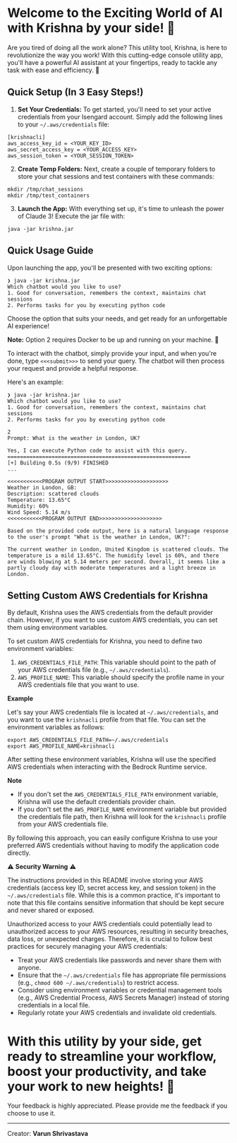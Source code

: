 # Welcome to the Exciting World of AI with Krishna by your side! 🚀

Are you tired of doing all the work alone? This utility tool, Krishna, is here to revolutionize the way you work! With this cutting-edge console utility app, you'll have a powerful AI assistant at your fingertips, ready to tackle any task with ease and efficiency. 💪

## Quick Setup (In 3 Easy Steps!)

1. **Set Your Credentials:** To get started, you'll need to set your active credentials from your Isengard account. Simply add the following lines to your `~/.aws/credentials` file:

```
[krishnacli]
aws_access_key_id = <YOUR_KEY_ID>
aws_secret_access_key = <YOUR_ACCESS_KEY>
aws_session_token = <YOUR_SESSION_TOKEN>
```

2. **Create Temp Folders:** Next, create a couple of temporary folders to store your chat sessions and test containers with these commands:

```
mkdir /tmp/chat_sessions
mkdir /tmp/test_containers
```

3. **Launch the App:** With everything set up, it's time to unleash the power of Claude 3! Execute the jar file with:

```
java -jar krishna.jar
```

## Quick Usage Guide

Upon launching the app, you'll be presented with two exciting options:

```
❯ java -jar krishna.jar
Which chatbot would you like to use?
1. Good for conversation, remembers the context, maintains chat sessions
2. Performs tasks for you by executing python code
```

Choose the option that suits your needs, and get ready for an unforgettable AI experience!

**Note:** Option 2 requires Docker to be up and running on your machine. 🐳

To interact with the chatbot, simply provide your input, and when you're done, type `<<<submit>>>` to send your query. The chatbot will then process your request and provide a helpful response.

Here's an example:

```
❯ java -jar krishna.jar
Which chatbot would you like to use?
1. Good for conversation, remembers the context, maintains chat sessions
2. Performs tasks for you by executing python code

2
Prompt: What is the weather in London, UK?

Yes, I can execute Python code to assist with this query.
==========================================================
[+] Building 0.5s (9/9) FINISHED
...

<<<<<<<<<<<PROGRAM OUTPUT START>>>>>>>>>>>>>>>>>>>>
Weather in London, GB:
Description: scattered clouds
Temperature: 13.65°C
Humidity: 60%
Wind Speed: 5.14 m/s
<<<<<<<<<<<PROGRAM OUTPUT END>>>>>>>>>>>>>>>>>>>>

Based on the provided code output, here is a natural language response to the user's prompt "What is the weather in London, UK?":

The current weather in London, United Kingdom is scattered clouds. The temperature is a mild 13.65°C. The humidity level is 60%, and there are winds blowing at 5.14 meters per second. Overall, it seems like a partly cloudy day with moderate temperatures and a light breeze in London.

```


## Setting Custom AWS Credentials for Krishna

By default, Krishna uses the AWS credentials from the default provider chain. However, if you want to use custom AWS credentials, you can set them using environment variables.

To set custom AWS credentials for Krishna, you need to define two environment variables:

1. `AWS_CREDENTIALS_FILE_PATH`: This variable should point to the path of your AWS credentials file (e.g., `~/.aws/credentials`).
2. `AWS_PROFILE_NAME`: This variable should specify the profile name in your AWS credentials file that you want to use.

**Example**

Let's say your AWS credentials file is located at `~/.aws/credentials`, and you want to use the `krishnacli` profile from that file. You can set the environment variables as follows:

```
export AWS_CREDENTIALS_FILE_PATH=~/.aws/credentials
export AWS_PROFILE_NAME=krishnacli
```

After setting these environment variables, Krishna will use the specified AWS credentials when interacting with the Bedrock Runtime service.

**Note**

- If you don't set the `AWS_CREDENTIALS_FILE_PATH` environment variable, Krishna will use the default credentials provider chain.
- If you don't set the `AWS_PROFILE_NAME` environment variable but provided the credentials file path, then Krishna will look for the `krishnacli` profile from your AWS credentials file.

By following this approach, you can easily configure Krishna to use your preferred AWS credentials without having to modify the application code directly.

⚠️ **Security Warning** ⚠️

The instructions provided in this README involve storing your AWS credentials (access key ID, secret access key, and session token) in the `~/.aws/credentials` file. While this is a common practice, it's important to note that this file contains sensitive information that should be kept secure and never shared or exposed.

Unauthorized access to your AWS credentials could potentially lead to unauthorized access to your AWS resources, resulting in security breaches, data loss, or unexpected charges. Therefore, it is crucial to follow best practices for securely managing your AWS credentials:

- Treat your AWS credentials like passwords and never share them with anyone.
- Ensure that the `~/.aws/credentials` file has appropriate file permissions (e.g., `chmod 600 ~/.aws/credentials`) to restrict access.
- Consider using environment variables or credential management tools (e.g., AWS Credential Process, AWS Secrets Manager) instead of storing credentials in a local file.
- Regularly rotate your AWS credentials and invalidate old credentials.

With this utility by your side, get ready to streamline your workflow, boost your productivity, and take your work to new heights! 🌟
==========================================================

Your feedback is highly appreciated. Please provide me the feedback if you choose to use it.

--- 
Creator: **Varun Shrivastava**

